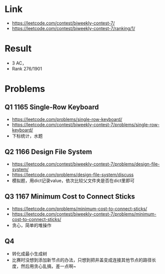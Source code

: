 # Link
- https://leetcode.com/contest/biweekly-contest-7/
- https://leetcode.com/contest/biweekly-contest-7/ranking/1/

# Result
- 3 AC， 
- Rank 276/1901

# Problems
## Q1 1165 Single-Row Keyboard
- https://leetcode.com/problems/single-row-keyboard/
- https://leetcode.com/contest/biweekly-contest-7/problems/single-row-keyboard/
- 下标统计，水题

## Q2 1166 Design File System
- https://leetcode.com/contest/biweekly-contest-7/problems/design-file-system/
- https://leetcode.com/problems/design-file-system/discuss
- 模拟题，用dict记录value，依次比较父文件夹是否在dict里即可

## Q3 1167 Minimum Cost to Connect Sticks
- https://leetcode.com/problems/minimum-cost-to-connect-sticks/
- https://leetcode.com/contest/biweekly-contest-7/problems/minimum-cost-to-connect-sticks/
- 贪心，简单的堆操作

## Q4
- 转化成最小生成树
- 比赛时没想到添加新节点的办法，只想到把井盖变成连接其他节点的路径长度，然后用贪心乱搞，差一点啊~